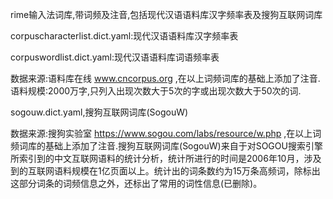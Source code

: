 rime输入法词库,带词频及注音,包括现代汉语语料库汉字频率表及搜狗互联网词库 

corpuscharacterlist.dict.yaml:现代汉语语料库汉字频率表

corpuswordlist.dict.yaml:现代汉语语料库词语频率表

  数据来源:语料库在线 www.cncorpus.org ,在以上词频词库的基础上添加了注音.语料规模:2000万字,只列入出现次数大于5次的字或出现次数大于50次的词.

sogouw.dict.yaml,搜狗互联网词库(SogouW)

  数据来源:搜狗实验室 https://www.sogou.com/labs/resource/w.php ,在以上词频词库的基础上添加了注音.搜狗互联网词库(SogouW)来自于对SOGOU搜索引擎所索引到的中文互联网语料的统计分析，统计所进行的时间是2006年10月，涉及到的互联网语料规模在1亿页面以上。统计出的词条数约为15万条高频词，除标出这部分词条的词频信息之外，还标出了常用的词性信息(已删除)。
